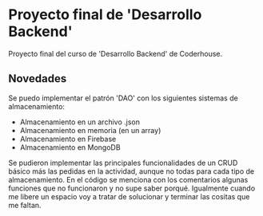 # Proyecto final de 'Desarrollo Backend'
Proyecto final del curso de 'Desarrollo Backend' de Coderhouse. 

## Novedades
Se puedo implementar el patrón 'DAO' con los siguientes sistemas de almacenamiento:

- Almacenamiento en un archivo .json
- Almacenamiento en memoria (en un array)
- Almacenamiento en Firebase
- Almacenamiento en MongoDB

Se pudieron implementar las principales funcionalidades de un CRUD básico más las pedidas en la actividad, aunque no todas para cada tipo de almacenamiento. En el código se menciona con los comentarios algunas funciones que no funcionaron y no supe saber porqué. Igualmente cuando me libere un espacio voy a tratar de solucionar y terminar las cositas que me faltan.
